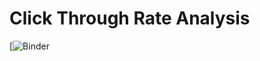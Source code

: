 # Click Through Rate Analysis
[![Binder](https://mybinder.org/v2/gh/tatyana-perlova/Click-Through-Rate-Analysis/5789d1999d22dcc7709f92bb4b721c981e7689b6)
